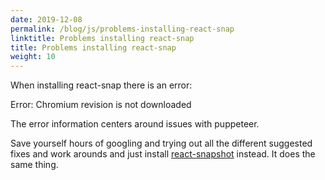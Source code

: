```yaml
---
date: 2019-12-08
permalink: /blog/js/problems-installing-react-snap
linktitle: Problems installing react-snap
title: Problems installing react-snap
weight: 10
---
```


When installing react-snap there is an error:

Error: Chromium revision is not downloaded

The error information centers around issues with puppeteer. 

Save yourself hours of googling and trying out all the different suggested fixes and work arounds and just install [react-snapshot](https://www.npmjs.com/package/react-snapshot) instead. It does the same thing.


